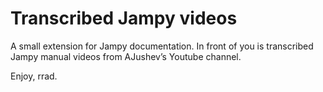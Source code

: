 # Transcribed Jampy videos

A small extension for Jampy documentation.
In front of you is transcribed Jampy manual videos from AJushev’s Youtube channel.

Enjoy, rrad.
